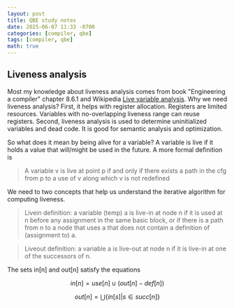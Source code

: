 ```yaml
---
layout: post
title: QBE study notes
date: 2025-06-07 11:33 -0700
categories: [compiler, qbe]
tags: [compiler, qbe]
math: true
---
```


## Liveness analysis

Most my knowledge about liveness analysis comes from book "Engineering a
compiler" chapter 8.6.1 and Wikipedia
[Live variable analysis](https://en.wikipedia.org/wiki/Live-variable_analysis).
Why we need liveness analysis? First, it helps with register allocation.
Registers are limited resources. Variables with no-overlapping liveness range
can reuse registers. Second, liveness analysis is used to determine
uninitialized variables and dead code. It is good for semantic analysis and
optimization.

So what does it mean by being alive for a variable? A variable is live if it
holds a value that will/might be used in the future. A more formal definition
is

> A variable v is live at point p if and only if there exists a path in the cfg
> from p to a use of v along which v is not redefined

We need to two concepts that help us understand the iterative algorithm for
computing liveness.

> Livein definition: a variable (temp) a is live-in at node n if it is used at
> n before any assignment in the same basic block, or if there is a path from n
> to a node that uses a that does not contain a definition of (assignment to)
> a.

> Liveout definition: a variable a is live-out at node n if it is live-in at
> one of the successors of n.

The sets in[n] and out[n] satisfy the equations

$$ in[n] = use[n] \cup (out[n] - def[n]) $$

$$ out[n] = \bigcup \{ in[s] | s \in succ[n] \} $$

